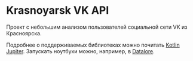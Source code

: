 # Krasnoyarsk VK API

Проект с небольшим анализом пользователей социальной сети VK из Красноярска.

Подробнее о поддерживаемых библиотеках можно почитать [Kotlin Jupiter](https://github.com/Kotlin/kotlin-jupyter).
Запускать ноутбуки можно, например, в [Datalore](https://datalore.jetbrains.com/notebooks).
